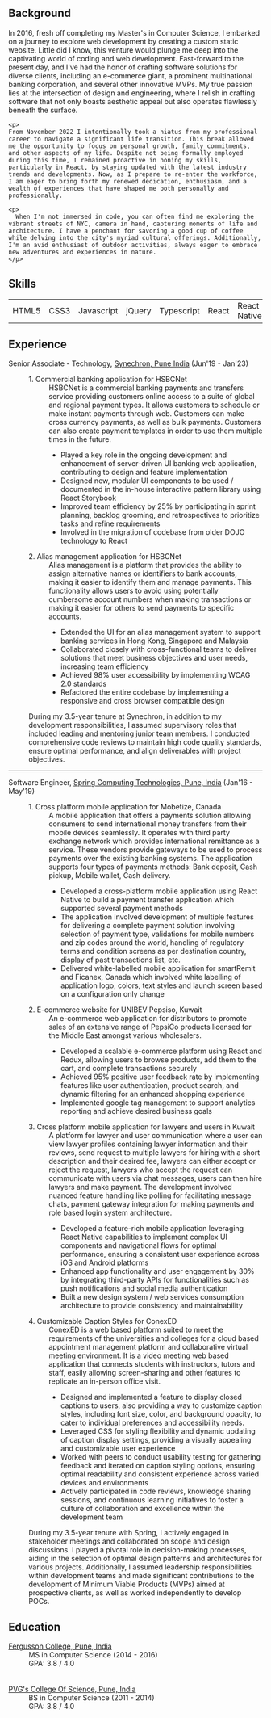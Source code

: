 <section id="about" class="about">
  <h1>Background</h1>
  <div>
    <p>
      In 2016, fresh off completing my Master's in Computer Science, I embarked on a journey to explore web development by creating a custom static website. Little did I know, this venture would plunge me deep into the captivating world of coding and web development. Fast-forward to the present day, and I've had the honor of crafting software solutions for diverse clients, including an e-commerce giant, a prominent multinational banking corporation, and several other innovative MVPs. My true passion lies at the intersection of design and engineering, where I relish in crafting software that not only boasts aesthetic appeal but also operates flawlessly beneath the surface.
    </p>
    
    <p>
    From November 2022 I intentionally took a hiatus from my professional career to navigate a significant life transition. This break allowed me the opportunity to focus on personal growth, family commitments, and other aspects of my life. Despite not being formally employed during this time, I remained proactive in honing my skills, particularly in React, by staying updated with the latest industry trends and developments. Now, as I prepare to re-enter the workforce, I am eager to bring forth my renewed dedication, enthusiasm, and a wealth of experiences that have shaped me both personally and professionally.
  </p>

    <p>
      When I'm not immersed in code, you can often find me exploring the vibrant streets of NYC, camera in hand, capturing moments of life and architecture. I have a penchant for savoring a good cup of coffee while delving into the city's myriad cultural offerings. Additionally, I'm an avid enthusiast of outdoor activities, always eager to embrace new adventures and experiences in nature.
    </p>

  </div>
</section>

<section id="skills" class="skills">
  <h1>Skills</h1>
  <table>
    <tbody>
      <tr>
        <td>HTML5</td>
        <td>CSS3</td>
        <td>Javascript</td>
        <td>jQuery</td>
        <td>Typescript</td>
        <td>React</td>
        <td>React Native</td>
        <td>Redux</td>
        <td>React Router</td>
        <td>Storybook</td>
        <td>Tailwind CSS</td>
        <td>Vite</td>
        <td>Webpack</td>
        <td>Jest</td>
        <td>CSS Flexbox</td>
        <td>Bootstrap</td>
      </tr>
    </tbody>
  </table>
</section>

<section id="experience" class="experience">
 <h1>Experience</h1>

  <dl>
    <dt class="experience-title">Senior Associate - Technology, <a href="https://www.synechron.com/" target="_blank">Synechron, Pune India</a> (Jun'19 - Jan'23)
    </dt>
    <dd>
      <dl>
        <div>
          <dt>1. Commercial banking application for HSBCNet</dt>
          <dd>
            HSBCNet is a commercial banking payments and transfers service providing customers online access to a suite of global and regional payment types. It allows customers to schedule or make instant payments through web. Customers can make cross currency payments, as well as bulk payments. Customers can also create payment templates in order to use them multiple times in the future.
            <ul>
              <li>Played a key role in the ongoing development and enhancement of server-driven UI banking web application, contributing to design and feature implementation</li>
              <li>Designed new, modular UI components to be used / documented in the in-house interactive pattern library using React Storybook</li>
              <li>Improved team efficiency by 25% by participating in sprint planning, backlog grooming, and retrospectives to prioritize tasks and refine requirements</li>
              <li>Involved in the migration of codebase from older DOJO technology to React</li>
            </ul>
          </dd>
        </div>
        <div>
          <dt>2. Alias management application for HSBCNet</dt>
          <dd>
            Alias management is a platform that provides the ability to assign alternative names or identifiers to bank accounts, making it easier to identify them and manage payments. This functionality allows users to avoid using potentially cumbersome account numbers when making transactions or making it easier for others to send payments to specific accounts.
            <ul>
              <li>Extended the UI for an alias management system to support banking services in Hong Kong, Singapore and Malaysia</li>
              <li>Collaborated closely with cross-functional teams to deliver solutions that meet business objectives and user needs, increasing team efficiency</li>
              <li>Achieved 98% user accessibility by implementing WCAG 2.0 standards</li>
              <li>Refactored the entire codebase by implementing a responsive and cross browser compatible design</li>
            </ul>
          </dd>
        </div>
      </dl>
      <span class="experience-summary">
        During my 3.5-year tenure at Synechron, in addition to my development responsibilities, I assumed supervisory roles that included leading and mentoring junior team members. I conducted comprehensive code reviews to maintain high code quality standards, ensure optimal performance, and align deliverables with project objectives.
      </span>
    </dd>
    <hr />
    <dt class="experience-title">Software Engineer, <a href="https://springct.net/" target="_blank">Spring Computing Technologies, Pune, India</a> (Jan'16 - May'19)
    </dt>
    <dd>
      <dl>
        <div>
          <dt>1. Cross platform mobile application for Mobetize, Canada</dt>
          <dd>
            A mobile application that offers a payments solution allowing consumers to send international money transfers from their mobile devices seamlessly. It operates with third party exchange network which provides international remittance as a service. These vendors provide gateways to be used to process payments over the existing banking systems. The application supports four types of payments methods: Bank deposit, Cash pickup, Mobile wallet, Cash delivery.
            <ul>
              <li>Developed a cross-platform mobile application using React Native to build a payment transfer application which supported several payment methods</li>
              <li>The application involved development of multiple features for delivering a complete payment solution involving selection of payment type, validations for mobile numbers and zip codes around the world, handling of regulatory terms and condition screens as per destination country, display of past transactions list, etc. </li>
              <li>Delivered white-labelled mobile application for smartRemit and Ficanex, Canada which involved white labelling of application logo, colors, text styles and launch screen based on a configuration only change </li>
            </ul>
          </dd>
        </div>
        <div>
          <dt>2. E-commerce website for UNIBEV Pepsiso, Kuwait</dt>
          <dd>
            An e-commerce web application for distributors to promote sales of an extensive range of PepsiCo products licensed for the Middle East amongst various wholesalers.
            <ul>
              <li>Developed a scalable e-commerce platform using React and Redux, allowing users to browse products, add them to the cart, and complete transactions securely</li>
              <li>Achieved 95% positive user feedback rate by implementing features like user authentication, product search, and dynamic filtering for an enhanced shopping experience</li>
              <li>Implemented google tag management to support analytics reporting and achieve desired business goals</li>
            </ul>
          </dd>
        </div>
        <div>
          <dt>3. Cross platform mobile application for lawyers and users in Kuwait</dt>
          <dd>
            A platform for lawyer and user communication where a user can view lawyer profiles containing lawyer information and their reviews, send request to multiple lawyers for hiring with a short description and their desired fee, lawyers can either accept or reject the request, lawyers who accept the request can communicate with users via chat messages, users can then hire lawyers and make payment. The development involved nuanced feature handling like polling for facilitating message chats, payment gateway integration for making payments and role based login system architecture.
            <ul>
              <li>Developed a feature-rich mobile application leveraging React Native capabilities to implement complex UI components and navigational flows for optimal performance, ensuring a consistent user experience across iOS and Android platforms</li>
              <li>Enhanced app functionality and user engagement by 30% by integrating third-party APIs for functionalities such as push notifications and social media authentication</li>
              <li>Built a new design system / web services consumption architecture to provide consistency and maintainability</li>
            </ul>
          </dd>
        </div>
        <div>
          <dt>4. Customizable Caption Styles for ConexED</dt>
          <dd>
            ConexED is a web based platform suited to meet the requirements of the universities and colleges for a cloud based appointment management platform and collaborative virtual meeting environment. It is a video meeting web based application that connects students with instructors, tutors and staff, easily allowing screen-sharing and other features to replicate an in-person office visit.
            <ul>
              <li>Designed and implemented a feature to display closed captions to users, also providing a way to customize caption styles, including font size, color, and background opacity, to cater to individual preferences and accessibility needs.</li>
              <li>Leveraged CSS for styling flexibility and dynamic updating of caption display settings, providing a visually appealing and customizable user experience</li>
              <li>Worked with peers to conduct usability testing for gathering feedback and iterated on caption styling options, ensuring optimal readability and consistent experience across varied devices and environments</li>
              <li>Actively participated in code reviews, knowledge sharing sessions, and continuous learning initiatives to foster a culture of collaboration and excellence within the development team</li>
            </ul>
          </dd>
        </div>
      </dl>
      <span class="experience-summary">
        During my 3.5-year tenure with Spring, I actively engaged in stakeholder meetings and collaborated on scope and design discussions. I played a pivotal role in decision-making processes, aiding in the selection of optimal design patterns and architectures for various projects. Additionally, I assumed leadership responsibilities within development teams and made significant contributions to the development of Minimum Viable Products (MVPs) aimed at prospective clients, as well as worked independently to develop POCs.
      </span>
    </dd>
  </dl>
</section>
 
<section id="education" class="education">
 <h1>Education</h1>
  <dl>
    <dt><a href="https://www.fergusson.edu/" target="_blank">Fergusson College, Pune, India</a></dt>
    <dd>
      MS in Computer Science (2014 - 2016)
      <br />
      GPA: 3.8 / 4.0
    </dd>
    <br /><br />
    <dt><a href="https://pvgcosc.ac.in/" target="_blank">PVG's College Of Science, Pune, India</a></dt>
    <dd>
      BS in Computer Science (2011 - 2014)
      <br />
      GPA: 3.8 / 4.0
      </dd>
    </dl>
</section>
